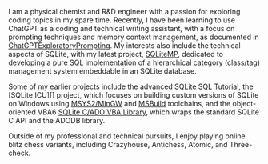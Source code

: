 I am a physical chemist and R&D engineer with a passion for exploring coding topics in my spare time. Recently, I have been learning to use ChatGPT as a coding and technical writing assistant, with a focus on prompting techniques and memory context management, as documented in [ChatGPTExploratoryPrompting][]. My interests also include the technical aspects of SQLite, with my latest project, [SQLiteMP][], dedicated to developing a pure SQL implementation of a hierarchical category (class/tag) management system embeddable in an SQLite database.

Some of my earlier projects include the advanced [SQLite SQL Tutorial][], the [SQLite ICU][] project, which focuses on building custom versions of SQLite on Windows using [MSYS2/MinGW][MSYS2] and [MSBuild][] toolchains, and the object-oriented VBA6 [SQLite C/ADO VBA Library][SQLiteC for VBA], which wraps the standard SQLite C API and the ADODB library.

Outside of my professional and technical pursuits, I enjoy playing online blitz chess variants, including Crazyhouse, Antichess, Atomic, and Three-check.

<!-- References -->

[PChemGuy GitHub Pages]: https://pchemguy.github.io
[ChatGPTExploratoryPrompting]: https://github.com/pchemguy/ChatGPTExploratoryPrompting/
[SQLiteMP]: https://github.com/pchemguy/SQLiteMP/blob/main/README.md
[SQLite SQL Tutorial]: https://pchemguy.github.io/SQLite-SQL-Tutorial/
[SQLite-ICU]: https://pchemguy.github.io/SQLite-ICU-MinGW/
[MSYS2]: https://msys2.org
[MSBuild]: https://learn.microsoft.com/visualstudio/msbuild/
[SQLiteC for VBA]: https://pchemguy.github.io/SQLiteC-for-VBA/